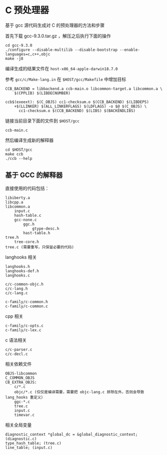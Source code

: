 # C 预处理器

基于 gcc 源代码生成对 C 的预处理器的方法和步骤

首先下载 gcc-9.3.0.tar.gz ，解压之后执行下面的操作

    cd gcc-9.3.0
    ./configure --disable-multilib --disable-bootstrap --enable-languages=c,c++,objc
    make -j8

编译生成的结果文件在 `host-x86_64-apple-darwin18.7.0`

参考 `gcc/c/Make-lang.in` 在 `$HOST/gcc/Makefile` 中增加目标

```make
CCB_BACKEND = libbackend.a ccb-main.o libcommon-target.a libcommon.a \
	$(CPPLIB) $(LIBDECNUMBER)

ccb$(exeext): $(C_OBJS) cc1-checksum.o $(CCB_BACKEND) $(LIBDEPS)
	+$(LLINKER) $(ALL_LINKERFLAGS) $(LDFLAGS) -o $@ $(C_OBJS) \
	  cc1-checksum.o $(CCB_BACKEND) $(LIBS) $(BACKENDLIBS)

```

链接当前目录下面的文件到 `$HOST/gcc`

    ccb-main.c

然后编译生成新的解释器

    cd $HOST/gcc
    make ccb
    ./ccb --help

## 基于 GCC 的解释器

直接使用的代码包括：

    libiberty.a
    libcpp.a
    libcommon.a
        input.c
        hash-table.c
        gcc-none.c
            ggc.h
                gtype-desc.h
            hast-table.h
    tree.h
        tree-core.h
    tree.c (需要重写，只保留必要的代码)

langhooks 相关

    langhooks.h
    langhooks-def.h
    langhooks.c

    c/c-common-objc.h
    c/c-lang.h
    c/c-lang.c

    c-family/c-common.h
    c-family/c-common.c

cpp 相关

    c-family/c-opts.c
    c-family/c-lex.c

c 语法相关

    c/c-parser.c
    c/c-decl.c

相关依赖文件

    OBJS-libcommon
    C_COMMON_OBJS
    CB_EXTRA_OBJS:
        c/*.c
        objc/*.c (仅仅是编译需要，需要把 objc-lang.c 排除在外，否则会导致 lang_hooks 重定义）
        ggc-*.c
        tree.c
        input.c
        timevar.c


相关全局变量

    diagnostic_context *global_dc = &global_diagnostic_context; (diagnostic.c)
    type_hash_table; (tree.c)
    line_table; (input.c)
